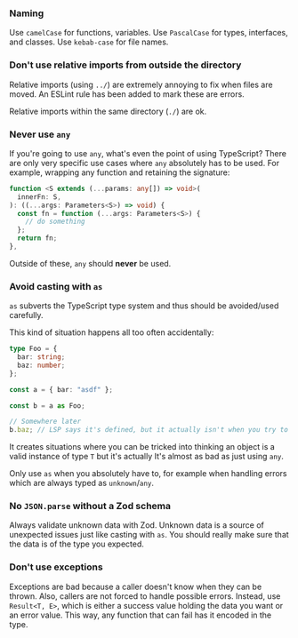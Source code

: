 ### Naming

Use `camelCase` for functions, variables.
Use `PascalCase` for types, interfaces, and classes.
Use `kebab-case` for file names.

### Don't use relative imports from outside the directory

Relative imports (using `../`) are extremely annoying to fix when files are moved.
An ESLint rule has been added to mark these are errors.

Relative imports within the same directory (`./`) are ok.

### Never use `any`

If you're going to use `any`, what's even the point of using TypeScript?
There are only very specific use cases where `any` absolutely has to be used.
For example, wrapping any function and retaining the signature:

```typescript
function <S extends (...params: any[]) => void>(
  innerFn: S,
): ((...args: Parameters<S>) => void) {
  const fn = function (...args: Parameters<S>) {
	// do something
  };
  return fn;
},
```

Outside of these, `any` should **never** be used.

### Avoid casting with `as`

`as` subverts the TypeScript type system and thus should be avoided/used carefully.

This kind of situation happens all too often accidentally:

```typescript
type Foo = {
  bar: string;
  baz: number;
};

const a = { bar: "asdf" };

const b = a as Foo;

// Somewhere later
b.baz; // LSP says it's defined, but it actually isn't when you try to use it
```

It creates situations where you can be tricked into thinking an object is a valid instance of type `T` but it's actually It's almost as bad as just using `any`.

Only use `as` when you absolutely have to, for example when handling errors which are always typed as `unknown`/`any`.

### No `JSON.parse` without a Zod schema

Always validate unknown data with Zod. Unknown data is a source of unexpected issues just like casting with `as`. You should really make sure that the data is of the type you expected.

### Don't use exceptions

Exceptions are bad because a caller doesn't know when they can be thrown. Also, callers are not forced to handle possible errors.
Instead, use `Result<T, E>`, which is either a success value holding the data you want or an error value. This way, any function that can fail has it encoded in the type.

```

```
